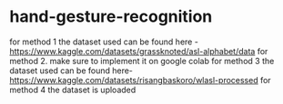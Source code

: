 # hand-gesture-recognition

for method 1 the dataset used can be found here - https://www.kaggle.com/datasets/grassknoted/asl-alphabet/data
for method 2. make sure to implement it on google colab
for method 3 the dataset used can be found here- https://www.kaggle.com/datasets/risangbaskoro/wlasl-processed
for method 4 the dataset is uploaded
